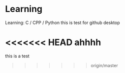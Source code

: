 # Learning
Learning:  C / CPP / Python 
this is test for github desktop

<<<<<<< HEAD
ahhhh
=======

this is a test


>>>>>>> origin/master
